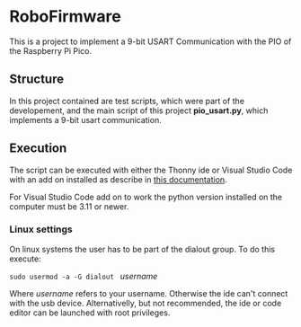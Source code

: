 # RoboFirmware
This is a project to implement a 9-bit USART Communication with the PIO of the Raspberry Pi Pico.

## Structure
In this project contained are test scripts, which were part of the developement, and the main script of this project **pio_usart.py**, which implements a 9-bit usart communication.

## Execution
The script can be executed with either the Thonny ide or Visual Studio Code with an add on installed as describe in [this documentation](https://datasheets.raspberrypi.com/pico/raspberry-pi-pico-python-sdk.pdf).

For Visual Studio Code add on to work the python version installed on the computer must be 3.11 or newer.
### Linux settings
On linux systems the user has to be part of the dialout group.
To do this execute:

`sudo usermod -a -G dialout ` *username*

Where *username* refers to your username. Otherwise the ide can't connect with the usb device.
Alternativelly, but not recommended, the ide or code editor can be launched with root privileges.

